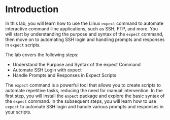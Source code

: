# Introduction

In this lab, you will learn how to use the Linux `expect` command to automate interactive command-line applications, such as SSH, FTP, and more. You will start by understanding the purpose and syntax of the `expect` command, then move on to automating SSH login and handling prompts and responses in `expect` scripts.

The lab covers the following steps:

- Understand the Purpose and Syntax of the expect Command
- Automate SSH Login with expect
- Handle Prompts and Responses in Expect Scripts

The `expect` command is a powerful tool that allows you to create scripts to automate repetitive tasks, reducing the need for manual intervention. In the first step, you will install the `expect` package and explore the basic syntax of the `expect` command. In the subsequent steps, you will learn how to use `expect` to automate SSH login and handle various prompts and responses in your scripts.
